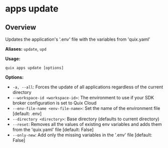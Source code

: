 # apps update

## Overview

Updates the application's '.env' file with the variables from 'quix.yaml'

**Aliases:** `update`, `upd`

**Usage:**

```
quix apps update [options]
```

**Options:**

- `-a, --all`: Forces the update of all applications regardless of the current directory
- `--workspace-id <workspace-id>`: The environment to use if your SDK broker configuration is set to Quix Cloud
- `--env-file-name <env-file-name>`: Set the name of the environment file [default: .env]
- `--directory <directory>`: Base directory (defaults to current directory)
- `--reset`: Removes all the values of existing env variables and adds them from the 'quix.yaml' file [default: False]
- `--only-new`: Add only the missing variables in the '.env' file [default: False]

